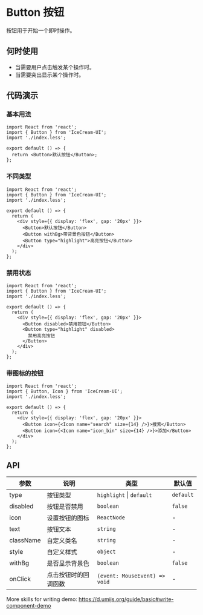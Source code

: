 # Button 按钮

按钮用于开始一个即时操作。

## 何时使用

- 当需要用户点击触发某个操作时。
- 当需要突出显示某个操作时。

## 代码演示

### 基本用法

```tsx
import React from 'react';
import { Button } from 'IceCream-UI';
import './index.less';

export default () => {
  return <Button>默认按钮</Button>;
};
```

### 不同类型

```tsx
import React from 'react';
import { Button } from 'IceCream-UI';
import './index.less';

export default () => {
  return (
    <div style={{ display: 'flex', gap: '20px' }}>
      <Button>默认按钮</Button>
      <Button withBg>带背景色按钮</Button>
      <Button type="highlight">高亮按钮</Button>
    </div>
  );
};
```

### 禁用状态

```tsx
import React from 'react';
import { Button } from 'IceCream-UI';
import './index.less';

export default () => {
  return (
    <div style={{ display: 'flex', gap: '20px' }}>
      <Button disabled>禁用按钮</Button>
      <Button type="highlight" disabled>
        禁用高亮按钮
      </Button>
    </div>
  );
};
```

### 带图标的按钮

```tsx
import React from 'react';
import { Button, Icon } from 'IceCream-UI';
import './index.less';

export default () => {
  return (
    <div style={{ display: 'flex', gap: '20px' }}>
      <Button icon={<Icon name="search" size={14} />}>搜索</Button>
      <Button icon={<Icon name="icon_bin" size={14} />}>添加</Button>
    </div>
  );
};
```

## API

| 参数      | 说明                 | 类型                          | 默认值    |
| --------- | -------------------- | ----------------------------- | --------- |
| type      | 按钮类型             | `highlight` \| `default`      | `default` |
| disabled  | 按钮是否禁用         | `boolean`                     | `false`   |
| icon      | 设置按钮的图标       | `ReactNode`                   | -         |
| text      | 按钮文本             | `string`                      | -         |
| className | 自定义类名           | `string`                      | -         |
| style     | 自定义样式           | `object`                      | -         |
| withBg    | 是否显示背景色       | `boolean`                     | `false`   |
| onClick   | 点击按钮时的回调函数 | `(event: MouseEvent) => void` | -         |

More skills for writing demo: https://d.umijs.org/guide/basic#write-component-demo
